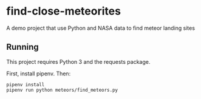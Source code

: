 # find-close-meteorites
A demo project that use Python and NASA data to find meteor landing sites

## Running
This project requires Python 3 and the requests package.

First, install pipenv. Then:

```
pipenv install
pipenv run python meteors/find_meteors.py
```
